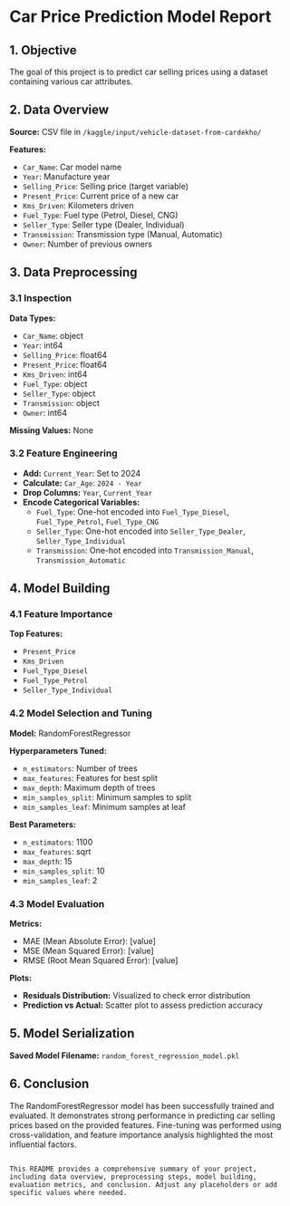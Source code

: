 
# Car Price Prediction Model Report

## 1. Objective
The goal of this project is to predict car selling prices using a dataset containing various car attributes.

## 2. Data Overview
**Source:** CSV file in `/kaggle/input/vehicle-dataset-from-cardekho/`

**Features:**
- `Car_Name`: Car model name
- `Year`: Manufacture year
- `Selling_Price`: Selling price (target variable)
- `Present_Price`: Current price of a new car
- `Kms_Driven`: Kilometers driven
- `Fuel_Type`: Fuel type (Petrol, Diesel, CNG)
- `Seller_Type`: Seller type (Dealer, Individual)
- `Transmission`: Transmission type (Manual, Automatic)
- `Owner`: Number of previous owners

## 3. Data Preprocessing

### 3.1 Inspection
**Data Types:**
- `Car_Name`: object
- `Year`: int64
- `Selling_Price`: float64
- `Present_Price`: float64
- `Kms_Driven`: int64
- `Fuel_Type`: object
- `Seller_Type`: object
- `Transmission`: object
- `Owner`: int64

**Missing Values:** None

### 3.2 Feature Engineering
- **Add:** `Current_Year`: Set to 2024
- **Calculate:** `Car_Age`: `2024 - Year`
- **Drop Columns:** `Year`, `Current_Year`
- **Encode Categorical Variables:**
  - `Fuel_Type`: One-hot encoded into `Fuel_Type_Diesel`, `Fuel_Type_Petrol`, `Fuel_Type_CNG`
  - `Seller_Type`: One-hot encoded into `Seller_Type_Dealer`, `Seller_Type_Individual`
  - `Transmission`: One-hot encoded into `Transmission_Manual`, `Transmission_Automatic`

## 4. Model Building

### 4.1 Feature Importance
**Top Features:**
- `Present_Price`
- `Kms_Driven`
- `Fuel_Type_Diesel`
- `Fuel_Type_Petrol`
- `Seller_Type_Individual`

### 4.2 Model Selection and Tuning
**Model:** RandomForestRegressor

**Hyperparameters Tuned:**
- `n_estimators`: Number of trees
- `max_features`: Features for best split
- `max_depth`: Maximum depth of trees
- `min_samples_split`: Minimum samples to split
- `min_samples_leaf`: Minimum samples at leaf

**Best Parameters:**
- `n_estimators`: 1100
- `max_features`: sqrt
- `max_depth`: 15
- `min_samples_split`: 10
- `min_samples_leaf`: 2

### 4.3 Model Evaluation
**Metrics:**
- MAE (Mean Absolute Error): [value]
- MSE (Mean Squared Error): [value]
- RMSE (Root Mean Squared Error): [value]

**Plots:**
- **Residuals Distribution:** Visualized to check error distribution
- **Prediction vs Actual:** Scatter plot to assess prediction accuracy

## 5. Model Serialization
**Saved Model Filename:** `random_forest_regression_model.pkl`

## 6. Conclusion
The RandomForestRegressor model has been successfully trained and evaluated. It demonstrates strong performance in predicting car selling prices based on the provided features. Fine-tuning was performed using cross-validation, and feature importance analysis highlighted the most influential factors.

```

This README provides a comprehensive summary of your project, including data overview, preprocessing steps, model building, evaluation metrics, and conclusion. Adjust any placeholders or add specific values where needed.
